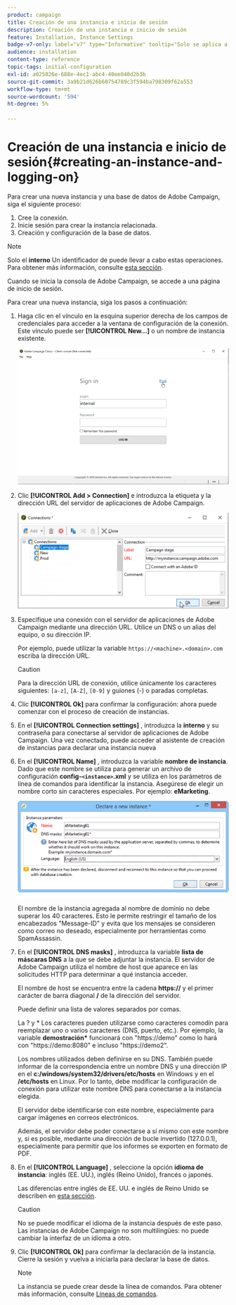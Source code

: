 ```yaml
---
product: campaign
title: Creación de una instancia e inicio de sesión
description: Creación de una instancia e inicio de sesión
feature: Installation, Instance Settings
badge-v7-only: label="v7" type="Informative" tooltip="Solo se aplica a Campaign Classic v7"
audience: installation
content-type: reference
topic-tags: initial-configuration
exl-id: a025026e-688e-4ec1-abc4-40ee040d2b3b
source-git-commit: 3a9b21d626b60754789c3f594ba798309f62a553
workflow-type: tm+mt
source-wordcount: '594'
ht-degree: 5%

---
```


# Creación de una instancia e inicio de sesión{#creating-an-instance-and-logging-on}



Para crear una nueva instancia y una base de datos de Adobe Campaign, siga el siguiente proceso:

1. Cree la conexión.
1. Inicie sesión para crear la instancia relacionada.
1. Creación y configuración de la base de datos.

>[!NOTE]
>
>Solo el **interno** Un identificador de puede llevar a cabo estas operaciones. Para obtener más información, consulte [esta sección](../../installation/using/configuring-campaign-server.md#internal-identifier).

Cuando se inicia la consola de Adobe Campaign, se accede a una página de inicio de sesión.

Para crear una nueva instancia, siga los pasos a continuación:

1. Haga clic en el vínculo en la esquina superior derecha de los campos de credenciales para acceder a la ventana de configuración de la conexión. Este vínculo puede ser **[!UICONTROL New...]** o un nombre de instancia existente.

   ![](assets/s_ncs_install_define_connection_01.png)

1. Clic **[!UICONTROL Add > Connection]** e introduzca la etiqueta y la dirección URL del servidor de aplicaciones de Adobe Campaign.

   ![](assets/s_ncs_install_define_connection_02.png)

1. Especifique una conexión con el servidor de aplicaciones de Adobe Campaign mediante una dirección URL. Utilice un DNS o un alias del equipo, o su dirección IP.

   Por ejemplo, puede utilizar la variable `https://<machine>.<domain>.com` escriba la dirección URL.

   >[!CAUTION]
   >
   >Para la dirección URL de conexión, utilice únicamente los caracteres siguientes: `[a-z]`, `[A-Z]`, `[0-9]` y guiones (-) o paradas completas.

1. Clic **[!UICONTROL Ok]** para confirmar la configuración: ahora puede comenzar con el proceso de creación de instancias.
1. En el **[!UICONTROL Connection settings]** , introduzca la **interno** y su contraseña para conectarse al servidor de aplicaciones de Adobe Campaign. Una vez conectado, puede acceder al asistente de creación de instancias para declarar una instancia nueva
1. En el **[!UICONTROL Name]** , introduzca la variable **nombre de instancia**. Dado que este nombre se utiliza para generar un archivo de configuración **config-`<instance>`.xml** y se utiliza en los parámetros de línea de comandos para identificar la instancia. Asegúrese de elegir un nombre corto sin caracteres especiales. Por ejemplo: **eMarketing**.

   ![](assets/s_ncs_install_create_instance.png)

   El nombre de la instancia agregada al nombre de dominio no debe superar los 40 caracteres. Esto le permite restringir el tamaño de los encabezados &quot;Message-ID&quot; y evita que los mensajes se consideren como correo no deseado, especialmente por herramientas como SpamAssassin.

1. En el **[!UICONTROL DNS masks]** , introduzca la variable **lista de máscaras DNS** a la que se debe adjuntar la instancia. El servidor de Adobe Campaign utiliza el nombre de host que aparece en las solicitudes HTTP para determinar a qué instancia acceder.

   El nombre de host se encuentra entre la cadena **https://** y el primer carácter de barra diagonal **/** de la dirección del servidor.

   Puede definir una lista de valores separados por comas.

   La ? y &#42; Los caracteres pueden utilizarse como caracteres comodín para reemplazar uno o varios caracteres (DNS, puerto, etc.). Por ejemplo, la variable **demostración&#42;** funcionará con &quot;https://demo&quot; como lo hará con &quot;https://demo:8080&quot; e incluso &quot;https://demo2&quot;.

   Los nombres utilizados deben definirse en su DNS. También puede informar de la correspondencia entre un nombre DNS y una dirección IP en el **c:/windows/system32/drivers/etc/hosts** en Windows y en el **/etc/hosts** en Linux. Por lo tanto, debe modificar la configuración de conexión para utilizar este nombre DNS para conectarse a la instancia elegida.

   El servidor debe identificarse con este nombre, especialmente para cargar imágenes en correos electrónicos.

   Además, el servidor debe poder conectarse a sí mismo con este nombre y, si es posible, mediante una dirección de bucle invertido (127.0.0.1), especialmente para permitir que los informes se exporten en formato de PDF.

1. En el **[!UICONTROL Language]** , seleccione la opción **idioma de instancia**: inglés (EE. UU.), inglés (Reino Unido), francés o japonés.

   Las diferencias entre inglés de EE. UU. e inglés de Reino Unido se describen en [esta sección](../../platform/using/adobe-campaign-workspace.md#date-and-time).

   >[!CAUTION]
   >
   >No se puede modificar el idioma de la instancia después de este paso. Las instancias de Adobe Campaign no son multilingües: no puede cambiar la interfaz de un idioma a otro.

1. Clic **[!UICONTROL Ok]** para confirmar la declaración de la instancia. Cierre la sesión y vuelva a iniciarla para declarar la base de datos.

   >[!NOTE]
   >
   >La instancia se puede crear desde la línea de comandos. Para obtener más información, consulte [Líneas de comandos](../../installation/using/command-lines.md).
